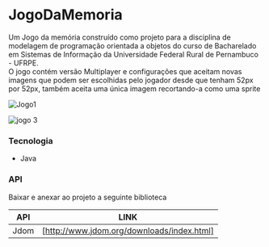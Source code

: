 # JogoDaMemoria
Um Jogo da memória  construído como projeto  para a disciplina de modelagem de programação orientada a objetos do curso de Bacharelado em Sistemas de Informação da Universidade Federal Rural de Pernambuco - UFRPE. </br>
O jogo contém versão Multiplayer e configurações que aceitam novas imagens que podem ser escolhidas pelo jogador desde que tenham 52px por 52px, também aceita uma única imagem recortando-a como uma sprite 

![Jogo1](https://user-images.githubusercontent.com/48795370/104823474-083c3900-5829-11eb-8893-29b0c17bccdc.png)


![jogo 3](https://user-images.githubusercontent.com/48795370/104824254-e2b22e00-582e-11eb-9a87-341bb5763f04.png)

### Tecnologia
   - Java

### API

Baixar e anexar ao projeto a seguinte biblioteca

| API | LINK |
| ------ | ------ |
| Jdom | [http://www.jdom.org/downloads/index.html] |
